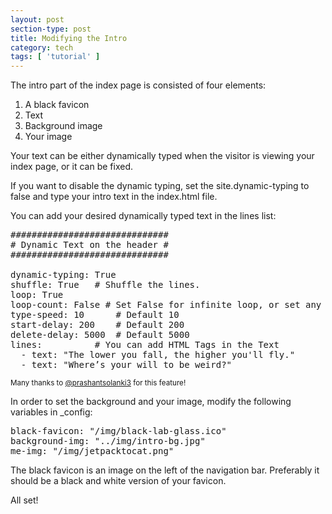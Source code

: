 ```yaml
---
layout: post
section-type: post
title: Modifying the Intro
category: tech
tags: [ 'tutorial' ]
---
```


The intro part of the index page is consisted of four elements:

<ol>
  <li>A black favicon</li>
  <li>Text</li>
  <li>Background image</li>
  <li>Your image</li>
</ol>

Your text can be either dynamically typed when the visitor is viewing your index page, or it can be fixed.

If you want to disable the dynamic typing, set the site.dynamic-typing to false and type your intro text in the index.html file.

You can add your desired dynamically typed text in the lines list:

<pre style="text-align: left">
##############################
# Dynamic Text on the header #
##############################

dynamic-typing: True
shuffle: True	# Shuffle the lines.
loop: True
loop-count:	False # Set False for infinite loop, or set any number for finite loop.
type-speed:	10		# Default 10
start-delay: 200	# Default 200
delete-delay: 5000	# Default 5000
lines:			# You can add HTML Tags in the Text
  - text: "The lower you fall, the higher you'll fly."
  - text: "Where’s your will to be weird?"
</pre>

<small>Many thanks to <a href="https://github.com/prashantsolanki3" target="blank">@prashantsolanki3</a> for this feature!</small>

In order to set the background and your image, modify the following variables in \_config:

<pre style="text-align: left">
black-favicon: "/img/black-lab-glass.ico"
background-img: "../img/intro-bg.jpg"
me-img: "/img/jetpacktocat.png"
</pre>

The black favicon is an image on the left of the navigation bar.
Preferably it should be a black and white version of your favicon.

All set!
